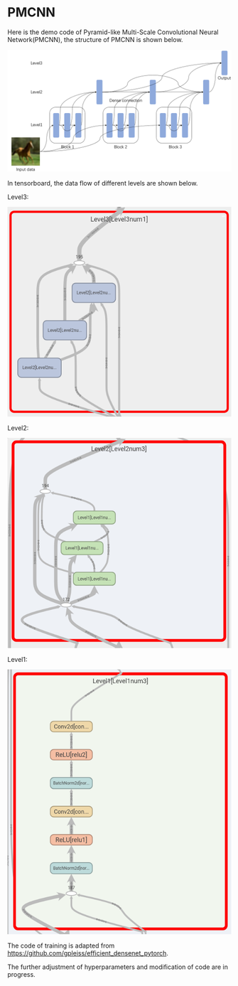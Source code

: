# PMCNN

Here is the demo code of Pyramid-like Multi-Scale Convolutional Neural Network(PMCNN), the structure of PMCNN is shown below.

![image](https://github.com/Cpzzzz/PMCNN/blob/master/images/Structure.png)



In tensorboard, the data flow of different levels are shown below.

Level3:

![image](https://github.com/Cpzzzz/PMCNN/blob/master/images/Level3.png)

Level2:

![image](https://github.com/Cpzzzz/PMCNN/blob/master/images/Level2.png)

Level1:

![image](https://github.com/Cpzzzz/PMCNN/blob/master/images/Level1.png)



The code of training is adapted from https://github.com/gpleiss/efficient_densenet_pytorch.

The further adjustment of hyperparameters and modification of code are in progress.
